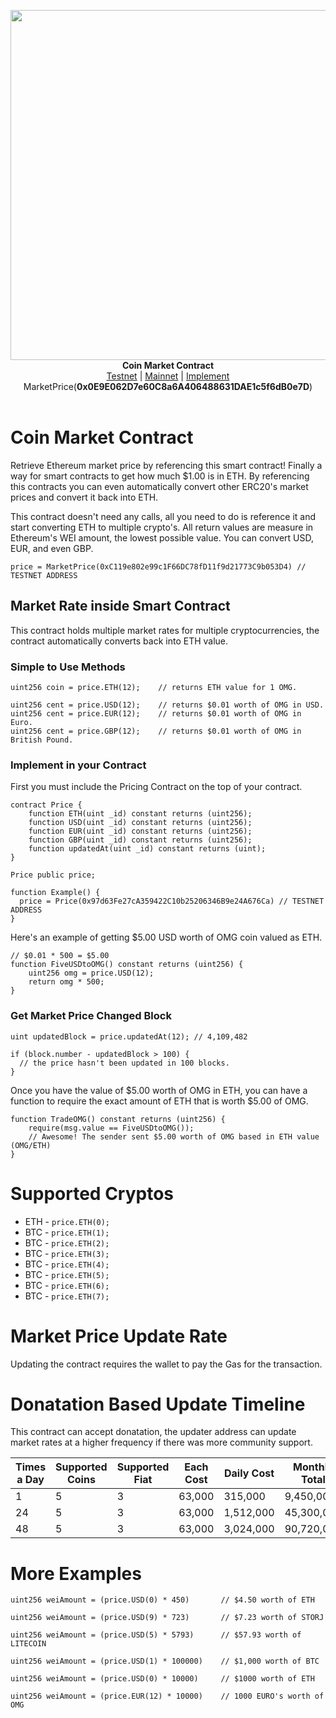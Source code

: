 <p align="center">
  <img width="560" src="https://i.imgur.com/AGgUuW8.jpg"><br>
    <b>Coin Market Contract</b><br>
  <a href="https://ropsten.etherscan.io/address/0xc119e802e99c1f66dc78fd11f9d21773c9b053d4#code">Testnet</a> |
  <a href="https://etherscan.io/address/textmessage.eth#code">Mainnet</a> |
  <a href="#implementing-inside-contracts">Implement</a>
  <br>
  MarketPrice(<b>0x0E9E062D7e60C8a6A406488631DAE1c5f6dB0e7D</b>)
  <br><br>
</p>

# Coin Market Contract

Retrieve Ethereum market price by referencing this smart contract! 
Finally a way for smart contracts to get how much $1.00 is in ETH. 
By referencing this contracts you can even automatically convert 
other ERC20's market prices and convert it back into ETH.

This contract doesn't need any calls, all you need to do is reference it and start converting ETH to multiple crypto's. 
All return values are measure in Ethereum's WEI amount, the lowest possible value. You can convert USD, EUR, and even GBP.

```
price = MarketPrice(0xC119e802e99c1F66DC78fD11f9d21773C9b053D4) // TESTNET ADDRESS
```

## Market Rate inside Smart Contract
This contract holds multiple market rates for multiple cryptocurrencies, the contract automatically converts back into ETH value.

### Simple to Use Methods
```
uint256 coin = price.ETH(12);    // returns ETH value for 1 OMG.

uint256 cent = price.USD(12);    // returns $0.01 worth of OMG in USD.
uint256 cent = price.EUR(12);    // returns $0.01 worth of OMG in Euro.
uint256 cent = price.GBP(12);    // returns $0.01 worth of OMG in British Pound.
```

### Implement in your Contract
First you must include the Pricing Contract on the top of your contract.
```
contract Price {
    function ETH(uint _id) constant returns (uint256);
    function USD(uint _id) constant returns (uint256);
    function EUR(uint _id) constant returns (uint256);
    function GBP(uint _id) constant returns (uint256);
    function updatedAt(uint _id) constant returns (uint);
}

Price public price;

function Example() {
  price = Price(0x97d63Fe27cA359422C10b25206346B9e24A676Ca) // TESTNET ADDRESS
}

```
Here's an example of getting $5.00 USD worth of OMG coin valued as ETH. 

```
// $0.01 * 500 = $5.00
function FiveUSDtoOMG() constant returns (uint256) {
    uint256 omg = price.USD(12);
    return omg * 500;
}
```

### Get Market Price Changed Block
```
uint updatedBlock = price.updatedAt(12); // 4,109,482

if (block.number - updatedBlock > 100) {
  // the price hasn't been updated in 100 blocks.
}
```

Once you have the value of $5.00 worth of OMG in ETH, you can have a function to 
require the exact amount of ETH that is worth $5.00 of OMG. 
```
function TradeOMG() constant returns (uint256) {
    require(msg.value == FiveUSDtoOMG());
    // Awesome! The sender sent $5.00 worth of OMG based in ETH value (OMG/ETH)
}
```

# Supported Cryptos

- ETH - `price.ETH(0);` 
- BTC - `price.ETH(1);`
- BTC - `price.ETH(2);`
- BTC - `price.ETH(3);`
- BTC - `price.ETH(4);`
- BTC - `price.ETH(5);`
- BTC - `price.ETH(6);`
- BTC - `price.ETH(7);`

# Market Price Update Rate
Updating the contract requires the wallet to pay the Gas for the transaction.

# Donatation Based Update Timeline
This contract can accept donatation, the updater address can update market 
rates at a higher frequency if there was more community support.

Times a Day | Supported Coins | Supported Fiat | Each Cost | Daily Cost | Monthly Total
----------- | --------------- | -------------- | --------- | ---------- | --------------
1           |       5         |        3       | 63,000    |   315,000  |   9,450,000
24          |       5         |        3       | 63,000    | 1,512,000  |  45,300,000
48          |       5         |        3       | 63,000    | 3,024,000  |  90,720,000

# More Examples

```
uint256 weiAmount = (price.USD(0) * 450)       // $4.50 worth of ETH

uint256 weiAmount = (price.USD(9) * 723)       // $7.23 worth of STORJ

uint256 weiAmount = (price.USD(5) * 5793)      // $57.93 worth of LITECOIN

uint256 weiAmount = (price.USD(1) * 100000)    // $1,000 worth of BTC

uint256 weiAmount = (price.USD(0) * 10000)     // $1000 worth of ETH

uint256 weiAmount = (price.EUR(12) * 10000)    // 1000 EURO's worth of OMG
```
